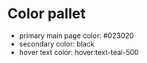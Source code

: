 # Color pallet
- primary main page color: #023020
- secondary color: black
- hover text color: hover:text-teal-500
